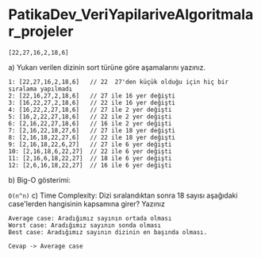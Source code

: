 # PatikaDev_VeriYapilariveAlgoritmalar_projeler
`[22,27,16,2,18,6]`

a) Yukarı verilen dizinin sort türüne göre aşamalarını yazınız.
``` a'nın cevapları:
1: [22,27,16,2,18,6]   // 22  27'den küçük olduğu için hiç bir sıralama yapılmadı
2: [22,16,27,2,18,6]   // 27 ile 16 yer değişti
3: [16,22,27,2,18,6]   // 22 ile 16 yer değişti
4: [16,22,2,27,18,6]   // 27 ile 2 yer değişti
5: [16,2,22,27,18,6]   // 22 ile 2 yer değişti
6: [2,16,22,27,18,6]   // 16 ile 2 yer değişti
7: [2,16,22,18,27,6]   // 27 ile 18 yer değişti
8: [2,16,18,22,27,6]   // 22 ile 18 yer değişti
9: [2,16,18,22,6,27]   // 27 ile 6 yer değişti
10: [2,16,18,6,22,27]  // 22 ile 6 yer değişti
11: [2,16,6,18,22,27]  // 18 ile 6 yer değişti
12: [2,6,16,18,22,27]  // 16 ile 6 yer değişti
```
b) Big-O gösterimi:

`O(n^n)`
c) Time Complexity: Dizi sıralandıktan sonra 18 sayısı aşağıdaki case'lerden hangisinin kapsamına girer? Yazınız
```
Average case: Aradığımız sayının ortada olması
Worst case: Aradığımız sayının sonda olması
Best case: Aradığımız sayının dizinin en başında olması.
```
`Cevap -> Average case`
